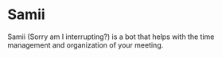# Samii
Samii (Sorry am I interrupting?) is a bot that helps with the time management and organization of your meeting.
